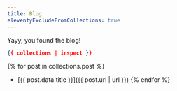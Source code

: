 ```yaml
---
title: Blog
eleventyExcludeFromCollections: true
---
```


Yayy, you found the blog!

```json
{{ collections | inspect }}
```

{% for post in collections.post %}
* [{{ post.data.title }}]({{ post.url | url }})
{% endfor %}
